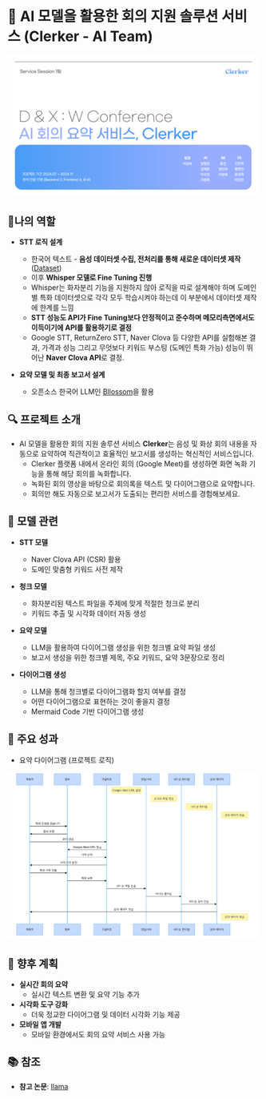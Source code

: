 # 📝 AI 모델을 활용한 회의 지원 솔루션 서비스 (Clerker - AI Team)
<img src="Picture Folder/Clerker_image.png" alt="Clerker" width="900"/>

## 🏅나의 역할
- **STT 로직 설계**
  - 한국어 텍스트 - **음성 데이터셋 수집, 전처리를 통해 새로운 데이터셋 제작** ([Dataset](https://huggingface.co/datasets/Junhoee/STT_Korean_Dataset))
  - 이후 **Whisper 모델로 Fine Tuning 진행**
  - Whisper는 화자분리 기능을 지원하지 않아 로직을 따로 설계해야 하며 도메인별 특화 데이터셋으로 각각 모두 학습시켜야 하는데 이 부분에서 데이터셋 제작에 한계를 느낌
  - **STT 성능도 API가 Fine Tuning보다 안정적이고 준수하며 메모리측면에서도 이득이기에 API를 활용하기로 결정**
  - Google STT, ReturnZero STT, Naver Clova 등 다양한 API를 실험해본 결과, 가격과 성능 그리고 무엇보다 키워드 부스팅 (도메인 특화 가능) 성능이 뛰어난 **Naver Clova API**로 결정.

- **요약 모델 및 최종 보고서 설계**
  - 오픈소스 한국어 LLM인 [Bllossom](https://huggingface.co/MLP-KTLim/llama-3-Korean-Bllossom-8B)을 활용

## 🔍 프로젝트 소개  
- AI 모델을 활용한 회의 지원 솔루션 서비스 **Clerker**는 음성 및 화상 회의 내용을 자동으로 요약하여 직관적이고 효율적인 보고서를 생성하는 혁신적인 서비스입니다.  
  - Clerker 플랫폼 내에서 온라인 회의 (Google Meet)를 생성하면 화면 녹화 기능을 통해 해당 회의를 녹화합니다.
  - 녹화된 회의 영상을 바탕으로 회의록을 텍스트 및 다이어그램으로 요약합니다.
  - 회의만 해도 자동으로 보고서가 도출되는 편리한 서비스를 경험해보세요.

## 🤖 모델 관련  
- **STT 모델**  
  - Naver Clova API (CSR) 활용
  - 도메인 맞춤형 키워드 사전 제작 

- **청크 모델**  
  - 화자분리된 텍스트 파일을 주제에 맞게 적절한 청크로 분리
  - 키워드 추출 및 시각화 데이터 자동 생성
 
- **요약 모델**  
  - LLM을 활용하여 다이어그램 생성을 위한 청크별 요약 파일 생성
  - 보고서 생성을 위한 청크별 제목, 주요 키워드, 요약 3문장으로 정리

- **다이어그램 생성**  
  - LLM을 통해 청크별로 다이어그램화 할지 여부를 결정
  - 어떤 다이어그램으로 표현하는 것이 좋을지 결정
  - Mermaid Code 기반 다이어그램 생성


## 🎯 주요 성과  
- 요약 다이어그램 (프로젝트 로직)
<img src="Picture Folder/Diagram_example.png" alt="Clerker" width="900"/>


## 🚀 향후 계획  
- **실시간 회의 요약**  
  - 실시간 텍스트 변환 및 요약 기능 추가  
- **시각화 도구 강화**  
  - 더욱 정교한 다이어그램 및 데이터 시각화 기능 제공  
- **모바일 앱 개발**  
  - 모바일 환경에서도 회의 요약 서비스 사용 가능  


## 📚 참조  
- **참고 논문**: [llama](https://arxiv.org/abs/2302.13971)
